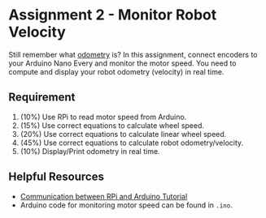 # Assignment 2 - Monitor Robot Velocity
Still remember what [odometry](https://navigation.ros.org/setup_guides/odom/setup_odom.html) is? In this assignment, connect encoders to your Arduino Nano Every and monitor the motor speed. You need to compute and display your robot odometry (velocity) in real time.

## Requirement
1. (10%) Use RPi to read motor speed from Arduino.
3. (15%) Use correct equations to calculate wheel speed.
4. (20%) Use correct equations to calculate linear wheel speed.
5. (45%) Use correct equations to calculate robot odometry/velocity.
6. (10%) Display/Print odometry in real time.

## Helpful Resources
- [Communication between RPi and Arduino Tutorial](https://roboticsbackend.com/raspberry-pi-arduino-serial-communication/)
- Arduino code for monitoring motor speed can be found in `.ino`.
